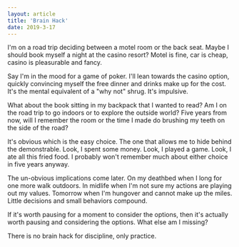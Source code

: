 ```yaml
---
layout: article
title: 'Brain Hack'
date: 2019-3-17
---
```


I'm on a road trip deciding between a motel room or the back seat. Maybe I should book myself a night at the casino resort? Motel is fine, car is cheap, casino is pleasurable and fancy.

Say I'm in the mood for a game of poker. I'll lean towards the casino option, quickly convincing myself the free dinner and drinks make up for the cost. It's the mental equivalent of a "why not" shrug. It's impulsive.

What about the book sitting in my backpack that I wanted to read? Am I on the road trip to go indoors or to explore the outside world? Five years from now, will I remember the room or the time I made do brushing my teeth on the side of the road?

It's obvious which is the easy choice. The one that allows me to hide behind the demonstrable. Look, I spent some money. Look, I played a game. Look, I ate all this fried food. I probably won't remember much about either choice in five years anyway.

The un-obvious implications come later. On my deathbed when I long for one more walk outdoors. In midlife when I'm not sure my actions are playing out my values. Tomorrow when I'm hungover and cannot make up the miles. Little decisions and small behaviors compound.

If it's worth pausing for a moment to consider the options, then it's actually worth pausing and considering the options. What else am I missing?

There is no brain hack for discipline, only practice.
